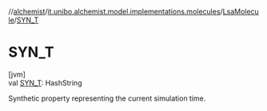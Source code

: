 //[alchemist](../../../index.md)/[it.unibo.alchemist.model.implementations.molecules](../index.md)/[LsaMolecule](index.md)/[SYN_T](-s-y-n_-t.md)

# SYN_T

[jvm]\
val [SYN_T](-s-y-n_-t.md): HashString

Synthetic property representing the current simulation time.
